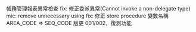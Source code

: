 帳務管理報表異常檢查
fix: 修正委派異常(Cannot invoke a non-delegate type)
mic: remove unnecessary using
fix: 修正 store procedure 變數名稱 AREA_CODE => SEQ_CODE
版更 001/002，復測功能